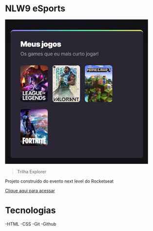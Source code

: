 # NLW9 eSports

<img src="/github/site NLW9.png" alt="site eSports"/>

 > Trilha Explorer

Projeto construído do evento next level do Rocketseat

[Clique aqui para acessar](https://raquelsc05.github.io/NLW9/)

# Tecnologias

-HTML
-CSS
-Git
-Github


